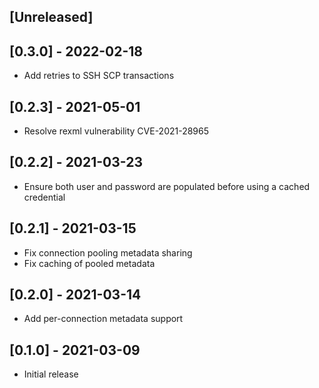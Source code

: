 ## [Unreleased]

## [0.3.0] - 2022-02-18
* Add retries to SSH SCP transactions

## [0.2.3] - 2021-05-01
* Resolve rexml vulnerability CVE-2021-28965

## [0.2.2] - 2021-03-23
* Ensure both user and password are populated before using a cached credential

## [0.2.1] - 2021-03-15
* Fix connection pooling metadata sharing
* Fix caching of pooled metadata

## [0.2.0] - 2021-03-14
* Add per-connection metadata support

## [0.1.0] - 2021-03-09
* Initial release
